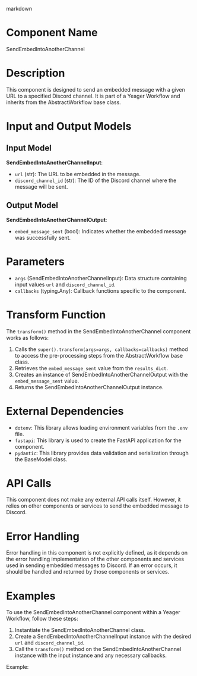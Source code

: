 markdown
# Component Name

SendEmbedIntoAnotherChannel

# Description

This component is designed to send an embedded message with a given URL to a specified Discord channel. It is part of a Yeager Workflow and inherits from the AbstractWorkflow base class.

# Input and Output Models

## Input Model

**SendEmbedIntoAnotherChannelInput**:

- `url` (str): The URL to be embedded in the message.
- `discord_channel_id` (str): The ID of the Discord channel where the message will be sent.

## Output Model

**SendEmbedIntoAnotherChannelOutput**:

- `embed_message_sent` (bool): Indicates whether the embedded message was successfully sent.

# Parameters

- `args` (SendEmbedIntoAnotherChannelInput): Data structure containing input values `url` and `discord_channel_id`.
- `callbacks` (typing.Any): Callback functions specific to the component.

# Transform Function

The `transform()` method in the SendEmbedIntoAnotherChannel component works as follows:

1. Calls the `super().transform(args=args, callbacks=callbacks)` method to access the pre-processing steps from the AbstractWorkflow base class.
2. Retrieves the `embed_message_sent` value from the `results_dict`.
3. Creates an instance of SendEmbedIntoAnotherChannelOutput with the `embed_message_sent` value.
4. Returns the SendEmbedIntoAnotherChannelOutput instance.

# External Dependencies

- `dotenv`: This library allows loading environment variables from the `.env` file.
- `fastapi`: This library is used to create the FastAPI application for the component.
- `pydantic`: This library provides data validation and serialization through the BaseModel class.

# API Calls

This component does not make any external API calls itself. However, it relies on other components or services to send the embedded message to Discord.

# Error Handling

Error handling in this component is not explicitly defined, as it depends on the error handling implementation of the other components and services used in sending embedded messages to Discord. If an error occurs, it should be handled and returned by those components or services.

# Examples

To use the SendEmbedIntoAnotherChannel component within a Yeager Workflow, follow these steps:

1. Instantiate the SendEmbedIntoAnotherChannel class.
2. Create a SendEmbedIntoAnotherChannelInput instance with the desired `url` and `discord_channel_id`.
3. Call the `transform()` method on the SendEmbedIntoAnotherChannel instance with the input instance and any necessary callbacks.

Example:

